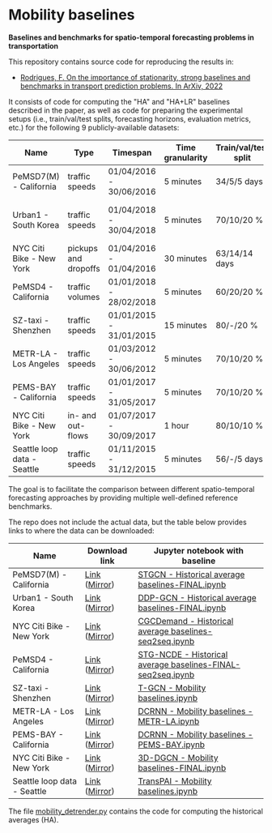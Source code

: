 # Mobility baselines

**Baselines and benchmarks for spatio-temporal forecasting problems in transportation**

This repository contains source code for reproducing the results in:

* [Rodrigues, F. On the importance of stationarity, strong baselines and benchmarks in transport prediction problems. In ArXiv, 2022](https://arxiv.org/abs/)

It consists of code for computing the "HA" and "HA+LR" baselines described in the paper, as well as code for preparing the experimental setups (i.e., train/val/test splits, forecasting horizons, evaluation metrics, etc.) for the following 9 publicly-available datasets:

| Name                        | Type                 | Timespan                | Time granularity | Train/val/test split | Source                                 |
|-----------------------------|----------------------|-------------------------|------------------|----------------------|----------------------------------------|
| PeMSD7(M) - California      | traffic speeds       | 01/04/2016 - 30/06/2016 | 5 minutes        | 34/5/5 days          | Yu et al., 2018     |
| Urban1 - South Korea        | traffic speeds       | 01/04/2018 - 30/04/2018 | 5 minutes        | 70/10/20 \%          | Lee and Rhee, 2022    |
| NYC Citi Bike - New York    | pickups and dropoffs | 01/04/2016 - 01/04/2016 | 30 minutes       | 63/14/14 days        | Ye et al., 2021    |
| PeMSD4 - California         | traffic volumes      | 01/01/2018 - 28/02/2018 | 5 minutes        | 60/20/20 \%          | Choi et al., 2022  |
| SZ-taxi - Shenzhen          | traffic speeds       | 01/01/2015 - 31/01/2015 | 15 minutes       | 80/-/20 \%           | Zhao et al., 2021     |
| METR-LA - Los Angeles       | traffic speeds       | 01/03/2012 - 30/06/2012 | 5 minutes        | 70/10/20 \%          | Li et al., 2018  |
| PEMS-BAY - California       | traffic speeds       | 01/01/2017 - 31/05/2017 | 5 minutes        | 70/10/20 \%          | Li et al., 2018  |
| NYC Citi Bike - New York    | in- and out-flows    | 01/07/2017 - 30/09/2017 | 1 hour           | 80/10/10 \%          | Xia et al., 2021    |
| Seattle loop data - Seattle | traffic speeds       | 01/11/2015 - 31/12/2015 | 5 minutes        | 56/-/5 days          | Yang et al., 2021   |

The goal is to facilitate the comparison between different spatio-temporal forecasting approaches by providing multiple well-defined reference benchmarks. 

The repo does not include the actual data, but the table below provides links to where the data can be downloaded: 

| Name                        | Download link                 | Jupyter notebook with baseline                 | 
|-----------------------------|----------------------|----------------------|
| PeMSD7(M) - California      | [Link](https://github.com/VeritasYin/STGCN_IJCAI-18/tree/master/data_loader) ([Mirror](https://mega.nz/file/IR4SCaAY#L22swMzsea5O-EuD_KQf6kuAu5pNkit_9p07qFXQ80U))      | [STGCN - Historical average baselines-FINAL.ipynb](https://github.com/fmpr/mobility-baselines/blob/main/STGCN_IJCAI-18-master/STGCN%20-%20Historical%20average%20baselines-FINAL.ipynb) |
| Urban1 - South Korea        | [Link](https://github.com/snu-adsl/DDP-GCN/tree/main/dataset) ([Mirror](https://mega.nz/file/gVAlxCTb#wI_29erVJlstayKcLKdAj9p0gdYTxhcbrCc509w-Qbs))       | [DDP-GCN - Historical average baselines-FINAL.ipynb](https://github.com/fmpr/mobility-baselines/blob/main/DDP-GCN-main/DDP-GCN%20-%20Historical%20average%20baselines-FINAL.ipynb) |
| NYC Citi Bike - New York    | [Link](https://github.com/Essaim/CGCDemandPrediction/tree/main/data) ([Mirror](https://mega.nz/file/ZcZVHAKa#YxfaSlsIKsxjLWtTmbUOEaonCK7HmqKmuiCpnP06D1E)) | [CGCDemand - Historical average baselines-seq2seq.ipynb](https://github.com/fmpr/mobility-baselines/blob/main/CGCDemandPrediction-main/CGCDemand%20-%20Historical%20average%20baselines-seq2seq.ipynb) |
| PeMSD4 - California         | [Link](https://github.com/jeongwhanchoi/STG-NCDE/tree/main/data) ([Mirror](https://mega.nz/file/oExDgC6Z#2NdQ28ogIYXc5wAeVTclG2DQmW91FrgOGhNQ39kmlPE))      | [STG-NCDE - Historical average baselines-FINAL-seq2seq.ipynb](https://github.com/fmpr/mobility-baselines/blob/main/STG-NCDE-main/STG-NCDE%20-%20Historical%20average%20baselines-FINAL-seq2seq.ipynb) |
| SZ-taxi - Shenzhen          | [Link](https://github.com/lehaifeng/T-GCN/tree/master/data) ([Mirror](https://mega.nz/file/RF43ka4R#u2DgbzTQUTj1Ya_ON95vQn6QA9dmpNLrsDwkKLyV8RQ))       | [T-GCN - Mobility baselines.ipynb](https://github.com/fmpr/mobility-baselines/blob/main/T-GCN-master/T-GCN%20-%20Mobility%20baselines.ipynb) |
| METR-LA - Los Angeles       | [Link](https://github.com/liyaguang/DCRNN) ([Mirror](https://mega.nz/file/lUgFmKIL#YnrZoY7xy2XoYZ_cpfe-F-1WMXUIOS0d8-nCq4KuBfY))      | [DCRNN - Mobility baselines - METR-LA.ipynb](https://github.com/fmpr/mobility-baselines/blob/main/DCRNN-master/DCRNN%20-%20Mobility%20baselines%20-%20METR-LA.ipynb) |
| PEMS-BAY - California       | [Link](https://github.com/liyaguang/DCRNN) ([Mirror](https://mega.nz/file/dN5VQaob#m9E9WQbgtwYFIWveEmFQPI8I9Z_spBJkZW7LT2GGuGE))      | [DCRNN - Mobility baselines - PEMS-BAY.ipynb](https://github.com/fmpr/mobility-baselines/blob/main/DCRNN-master/DCRNN%20-%20Mobility%20baselines%20-%20PEMS-BAY.ipynb) | 
| NYC Citi Bike - New York    | [Link](https://github.com/FIBLAB/3D-DGCN/tree/master/flow) ([Mirror](https://mega.nz/file/dMo1mSQA#op2C4Rjp7x5UifsEEj8_1LmlSV-6iSK8Qhv7SpLPqm0))    | [3D-DGCN - Mobility baselines-FINAL.ipynb](https://github.com/fmpr/mobility-baselines/blob/main/3D-DGCN-master/3D-DGCN%20-%20Mobility%20baselines-FINAL.ipynb) |
| Seattle loop data - Seattle |  [Link](https://github.com/Vadermit/TransPAI/tree/master/datasets/Seattle_loop-data-set) ([Mirror](https://mega.nz/file/0NZHgILC#Y5f7XBrQkAgTguZaLNWNGjBN5Z_uMSZjPfz8TFapObw))       | [TransPAI - Mobility baselines.ipynb](https://github.com/fmpr/mobility-baselines/blob/main/TransPAI-master/Experiments/TransPAI%20-%20Mobility%20baselines.ipynb) |

The file [mobility_detrender.py](https://github.com/fmpr/mobility-baselines/blob/main/mobility_detrender.py) contains the code for computing the historical averages (HA). 
